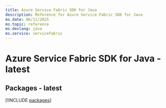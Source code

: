 ```yaml
---
title: Azure Service Fabric SDK for Java
description: Reference for Azure Service Fabric SDK for Java
ms.date: 06/11/2025
ms.topic: reference
ms.devlang: java
ms.service: servicefabric
---
```

# Azure Service Fabric SDK for Java - latest
## Packages - latest
[!INCLUDE [packages](service-fabric-index.md)]